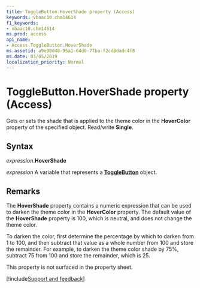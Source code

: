 ```yaml
---
title: ToggleButton.HoverShade property (Access)
keywords: vbaac10.chm14614
f1_keywords:
- vbaac10.chm14614
ms.prod: access
api_name:
- Access.ToggleButton.HoverShade
ms.assetid: a9e98d48-95a1-64d0-77ba-f2cd8dadc4f8
ms.date: 03/05/2019
localization_priority: Normal
---
```



# ToggleButton.HoverShade property (Access)

Gets or sets the shade that is applied to the theme color in the **HoverColor** property of the specified object. Read/write **Single**.


## Syntax

_expression_.**HoverShade**

_expression_ A variable that represents a **[ToggleButton](Access.ToggleButton.md)** object.


## Remarks

The **HoverShade** property contains a numeric expression that can be used to darken the theme color in the **HoverColor** property. The default value of the **HoverShade** property is 100, which is neutral, and does not change the theme color. 

To darken the color, first determine the percentage by which to darken from 1 to 100, and then subtract that value as a whole number from 100 and store the remainder. For example, to darken the theme color shade by 75%, subtract 75 from 100 and store the remainder, which is 25.

This property is not surfaced in the property sheet.


[!include[Support and feedback](~/includes/feedback-boilerplate.md)]